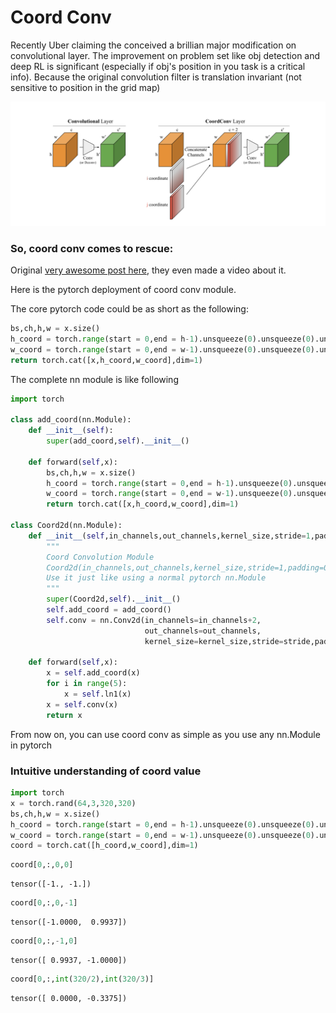 # Coord Conv 

Recently Uber claiming the conceived a brillian major modification on convolutional layer. The improvement on problem set like obj detection and deep RL is significant (especially if obj's position in you task is a critical info). Because the original convolution filter is translation invariant (not sensitive to position in the grid map)

![coord conv pic](coord_conv.png)

### So, coord conv comes to rescue:

Original [very awesome post here](https://eng.uber.com/coordconv/), they even made a video about it.

Here is the pytorch deployment of coord conv module.


The core pytorch code could be as short as the following:

```python
bs,ch,h,w = x.size()
h_coord = torch.range(start = 0,end = h-1).unsqueeze(0).unsqueeze(0).unsqueeze(-1).repeat([bs,1,1,w])/(h/2)-1
w_coord = torch.range(start = 0,end = w-1).unsqueeze(0).unsqueeze(0).unsqueeze(0).repeat([bs,1,h,1])/(w/2)-1
return torch.cat([x,h_coord,w_coord],dim=1)
```
The complete nn module is like following
```python
import torch

class add_coord(nn.Module):
    def __init__(self):
        super(add_coord,self).__init__()
        
    def forward(self,x):
        bs,ch,h,w = x.size()
        h_coord = torch.range(start = 0,end = h-1).unsqueeze(0).unsqueeze(0).unsqueeze(-1).repeat([bs,1,1,w])/(h/2)-1
        w_coord = torch.range(start = 0,end = w-1).unsqueeze(0).unsqueeze(0).unsqueeze(0).repeat([bs,1,h,1])/(w/2)-1
        return torch.cat([x,h_coord,w_coord],dim=1)
    
class Coord2d(nn.Module):
    def __init__(self,in_channels,out_channels,kernel_size,stride=1,padding=0,dilation=1,groups=1,bias=True):
        """
        Coord Convolution Module
        Coord2d(in_channels,out_channels,kernel_size,stride=1,padding=0,dilation=1,groups=1,bias=True)
        Use it just like using a normal pytorch nn.Module
        """
        super(Coord2d,self).__init__()
        self.add_coord = add_coord()
        self.conv = nn.Conv2d(in_channels=in_channels+2,
                              out_channels=out_channels,
                              kernel_size=kernel_size,stride=stride,padding=padding,dilation=dilation,groups=groups,bias=bias)
        
    def forward(self,x):
        x = self.add_coord(x)
        for i in range(5):
            x = self.ln1(x)
        x = self.conv(x)
        return x
```

From now on, you can use coord conv as simple as you use any nn.Module in pytorch


### Intuitive understanding of coord value

```python
import torch
x = torch.rand(64,3,320,320)
bs,ch,h,w = x.size()
h_coord = torch.range(start = 0,end = h-1).unsqueeze(0).unsqueeze(0).unsqueeze(-1).repeat([bs,1,1,w])/(h/2)-1
w_coord = torch.range(start = 0,end = w-1).unsqueeze(0).unsqueeze(0).unsqueeze(0).repeat([bs,1,h,1])/(w/2)-1
coord = torch.cat([h_coord,w_coord],dim=1)
```


```python
coord[0,:,0,0]
```




    tensor([-1., -1.])




```python
coord[0,:,0,-1]
```




    tensor([-1.0000,  0.9937])




```python
coord[0,:,-1,0]
```




    tensor([ 0.9937, -1.0000])




```python
coord[0,:,int(320/2),int(320/3)]
```




    tensor([ 0.0000, -0.3375])


